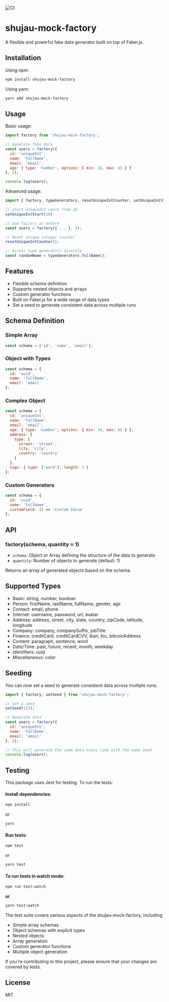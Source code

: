 ![CI](https://github.com/asadhshujau/mock-factory/workflows/CI/badge.svg)

# shujau-mock-factory

A flexible and powerful fake data generator built on top of Faker.js.

## Installation

Using npm:
```bash
npm install shujau-mock-factory
```

Using yarn:
```bash
yarn add shujau-mock-factory
```

## Usage

Basic usage:

```javascript
import factory from 'shujau-mock-factory';

// Generate fake data
const users = factory({
  id: 'uniqueInt',
  name: 'fullName',
  email: 'email',
  age: { type: 'number', options: { min: 18, max: 65 } }
}, 2);

console.log(users);
```

Advanced usage:
```javascript
import { factory, typeGenerators, resetUniqueIntCounter, setUniqueIntStart } from 'faker-factory';

// start uniqueInt count from 10
setUniqueIntStart(10)

// Use factory as before
const users = factory({ ... }, 2);

// Reset unique integer counter
resetUniqueIntCounter();

// Access type generators directly
const randomName = typeGenerators.fullName();
```

## Features

- Flexible schema definition
- Supports nested objects and arrays
- Custom generator functions
- Built on Faker.js for a wide range of data types
- Set a seed to generate consistent data across multiple runs

## Schema Definition

### Simple Array
```javascript
const schema = ['id', 'name', 'email'];
```

### Object with Types
```javascript
const schema = {
  id: 'uuid',
  name: 'fullName',
  email: 'email'
};
```

### Complex Object
```javascript
const schema = {
  id: 'uniqueInt',
  name: 'fullName',
  email: 'email',
  age: { type: 'number', options: { min: 18, max: 65 } },
  address: {
    type: {
      street: 'street',
      city: 'city',
      country: 'country'
    }
  },
  tags: { type: ['word'], length: 3 }
};
```

### Custom Generators
```javascript
const schema = {
  id: 'uuid',
  name: 'fullName',
  customField: () => 'Custom Value'
};
```

## API

### factory(schema, quantity = 1)

- `schema`: Object or Array defining the structure of the data to generate
- `quantity`: Number of objects to generate (default: 1)

Returns an array of generated objects based on the schema.

## Supported Types

- Basic: string, number, boolean
- Person: firstName, lastName, fullName, gender, age
- Contact: email, phone
- Internet: username, password, url, avatar
- Address: address, street, city, state, country, zipCode, latitude, longitude
- Company: company, companySuffix, jobTitle
- Finance: creditCard, creditCardCVV, iban, bic, bitcoinAddress
- Content: paragraph, sentence, word
- Date/Time: past, future, recent, month, weekday
- Identifiers: uuid
- Miscellaneous: color

## Seeding

You can now set a seed to generate consistent data across multiple runs:

```javascript
import { factory, setSeed } from 'shujau-mock-factory';

// Set a seed
setSeed(123);

// Generate data
const users = factory({
  id: 'uniqueInt',
  name: 'fullName',
  email: 'email'
}, 2);

// This will generate the same data every time with the same seed
console.log(users);
```

## Testing

This package uses Jest for testing. To run the tests:

#### Install dependencies:

```bash
npm install
```

or

```bash
yarn
```

#### Run tests:

```bash
npm test
```

or

```bash
yarn test
```

#### To run tests in watch mode:

```bash
npm run test:watch
```
**or**
```bash
yarn test:watch
```

The test suite covers various aspects of the shujau-mock-factory, including:
- Simple array schemas
- Object schemas with explicit types
- Nested objects
- Array generation
- Custom generator functions
- Multiple object generation

If you're contributing to this project, please ensure that your changes are covered by tests.

## License

MIT
